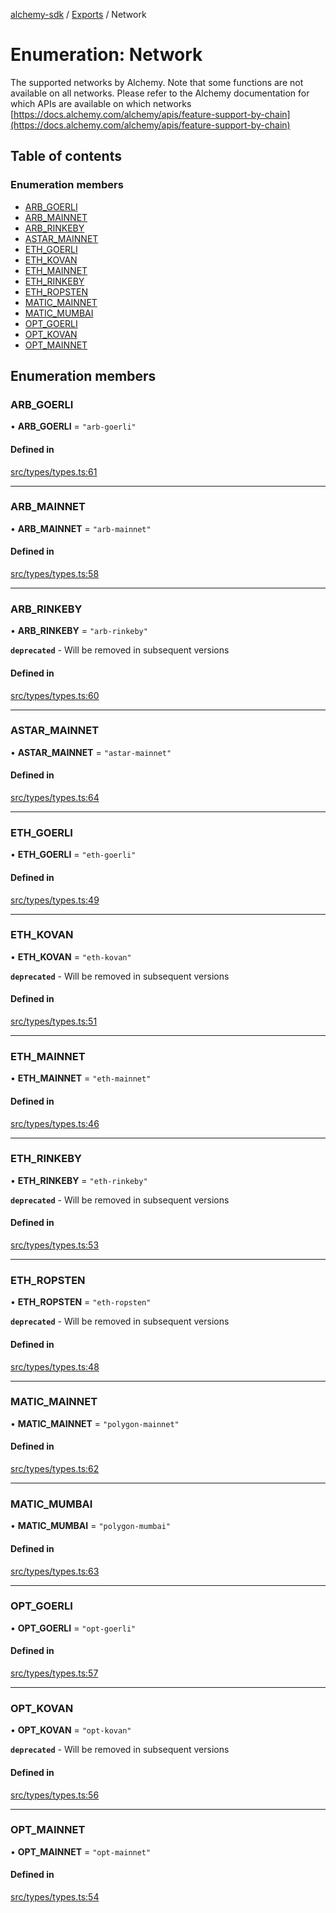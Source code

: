 [alchemy-sdk](../README.md) / [Exports](../modules.md) / Network

# Enumeration: Network

The supported networks by Alchemy. Note that some functions are not available
on all networks. Please refer to the Alchemy documentation for which APIs are
available on which networks
[https://docs.alchemy.com/alchemy/apis/feature-support-by-chain](https://docs.alchemy.com/alchemy/apis/feature-support-by-chain)

## Table of contents

### Enumeration members

- [ARB\_GOERLI](Network.md#arb_goerli)
- [ARB\_MAINNET](Network.md#arb_mainnet)
- [ARB\_RINKEBY](Network.md#arb_rinkeby)
- [ASTAR\_MAINNET](Network.md#astar_mainnet)
- [ETH\_GOERLI](Network.md#eth_goerli)
- [ETH\_KOVAN](Network.md#eth_kovan)
- [ETH\_MAINNET](Network.md#eth_mainnet)
- [ETH\_RINKEBY](Network.md#eth_rinkeby)
- [ETH\_ROPSTEN](Network.md#eth_ropsten)
- [MATIC\_MAINNET](Network.md#matic_mainnet)
- [MATIC\_MUMBAI](Network.md#matic_mumbai)
- [OPT\_GOERLI](Network.md#opt_goerli)
- [OPT\_KOVAN](Network.md#opt_kovan)
- [OPT\_MAINNET](Network.md#opt_mainnet)

## Enumeration members

### ARB\_GOERLI

• **ARB\_GOERLI** = `"arb-goerli"`

#### Defined in

[src/types/types.ts:61](https://github.com/alchemyplatform/alchemy-sdk-js/blob/53be393/src/types/types.ts#L61)

___

### ARB\_MAINNET

• **ARB\_MAINNET** = `"arb-mainnet"`

#### Defined in

[src/types/types.ts:58](https://github.com/alchemyplatform/alchemy-sdk-js/blob/53be393/src/types/types.ts#L58)

___

### ARB\_RINKEBY

• **ARB\_RINKEBY** = `"arb-rinkeby"`

**`deprecated`** - Will be removed in subsequent versions

#### Defined in

[src/types/types.ts:60](https://github.com/alchemyplatform/alchemy-sdk-js/blob/53be393/src/types/types.ts#L60)

___

### ASTAR\_MAINNET

• **ASTAR\_MAINNET** = `"astar-mainnet"`

#### Defined in

[src/types/types.ts:64](https://github.com/alchemyplatform/alchemy-sdk-js/blob/53be393/src/types/types.ts#L64)

___

### ETH\_GOERLI

• **ETH\_GOERLI** = `"eth-goerli"`

#### Defined in

[src/types/types.ts:49](https://github.com/alchemyplatform/alchemy-sdk-js/blob/53be393/src/types/types.ts#L49)

___

### ETH\_KOVAN

• **ETH\_KOVAN** = `"eth-kovan"`

**`deprecated`** - Will be removed in subsequent versions

#### Defined in

[src/types/types.ts:51](https://github.com/alchemyplatform/alchemy-sdk-js/blob/53be393/src/types/types.ts#L51)

___

### ETH\_MAINNET

• **ETH\_MAINNET** = `"eth-mainnet"`

#### Defined in

[src/types/types.ts:46](https://github.com/alchemyplatform/alchemy-sdk-js/blob/53be393/src/types/types.ts#L46)

___

### ETH\_RINKEBY

• **ETH\_RINKEBY** = `"eth-rinkeby"`

**`deprecated`** - Will be removed in subsequent versions

#### Defined in

[src/types/types.ts:53](https://github.com/alchemyplatform/alchemy-sdk-js/blob/53be393/src/types/types.ts#L53)

___

### ETH\_ROPSTEN

• **ETH\_ROPSTEN** = `"eth-ropsten"`

**`deprecated`** - Will be removed in subsequent versions

#### Defined in

[src/types/types.ts:48](https://github.com/alchemyplatform/alchemy-sdk-js/blob/53be393/src/types/types.ts#L48)

___

### MATIC\_MAINNET

• **MATIC\_MAINNET** = `"polygon-mainnet"`

#### Defined in

[src/types/types.ts:62](https://github.com/alchemyplatform/alchemy-sdk-js/blob/53be393/src/types/types.ts#L62)

___

### MATIC\_MUMBAI

• **MATIC\_MUMBAI** = `"polygon-mumbai"`

#### Defined in

[src/types/types.ts:63](https://github.com/alchemyplatform/alchemy-sdk-js/blob/53be393/src/types/types.ts#L63)

___

### OPT\_GOERLI

• **OPT\_GOERLI** = `"opt-goerli"`

#### Defined in

[src/types/types.ts:57](https://github.com/alchemyplatform/alchemy-sdk-js/blob/53be393/src/types/types.ts#L57)

___

### OPT\_KOVAN

• **OPT\_KOVAN** = `"opt-kovan"`

**`deprecated`** - Will be removed in subsequent versions

#### Defined in

[src/types/types.ts:56](https://github.com/alchemyplatform/alchemy-sdk-js/blob/53be393/src/types/types.ts#L56)

___

### OPT\_MAINNET

• **OPT\_MAINNET** = `"opt-mainnet"`

#### Defined in

[src/types/types.ts:54](https://github.com/alchemyplatform/alchemy-sdk-js/blob/53be393/src/types/types.ts#L54)
